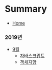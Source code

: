 # Summary

* [Home](readme.md)
  
### 2019년

* [9월](./docs/201909/index.md)
  * [자바스크립트](./docs/201909/17/20190917_je.md)
  * [객체지향](./docs/201909/17/20190917_sh.md)